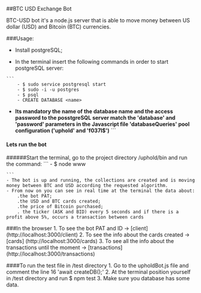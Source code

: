 ##BTC USD Exchange Bot

 BTC-USD bot it's a node.js server that is able to move money between US dollar (USD) and Bitcoin (BTC) currencies.
    
###Usage:
   - Install postgreSQL;
    
   - In the terminal insert the following commands in order to start postgreSQL server:
    
    ``` 
        - $ sudo service postgresql start
        - $ sudo -i -u postgres
        - $ psql
        - CREATE DATABASE <name>
    
   - __Its mandatory the name of the database name and the access password to the posstgreSQL 
           server match the 'database' and 'password' parameters in the Javascript file 'databaseQueries' pool configuration ('uphold' and 'f037l$')__
    ```
#### Lets run the bot 
  ######Start the terminal, go to the project directory /uphold/bin and run the command: 
    ```
    - $ node www
    
    ```
    - The bot is up and running, the collections are created and is moving money between BTC and USD according the requested algorithm.
    - From now on you can see in real time at the terminal the data about:
        .the bot PAT;
        .the USD and BTC cards created;
        .the price of Bitcoin purchased;
        . the ticker (ASK and BID) every 5 seconds and if there is a profit above 5%, occurs a transaction between cards
    
###In the browser
        1. To see the bot PAT and ID -> [client] (http://localhost:3000/client)
        2. To see the info about the cards created -> [cards] (http://localhost:3000/cards)
        3. To see all the info about the transactions until the moment -> [transactions] (http://localhost:3000/transactions) 
        
####To run the test file in /test directory
    1. Go to the upholdBot.js file and comment the line 16 'await createDB();'
    2. At the terminal position yourself in /test directory and run $ npm test
    3. Make sure you database has some data.